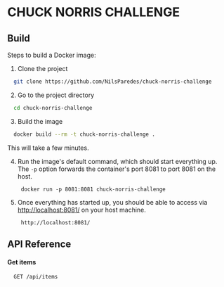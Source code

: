 
# CHUCK NORRIS CHALLENGE


Build
-----

Steps to build a Docker image:

1. Clone the project
```bash
  git clone https://github.com/NilsParedes/chuck-norris-challenge
```

2. Go to the project directory

```bash
  cd chuck-norris-challenge
```

3. Build the image

```bash
  docker build --rm -t chuck-norris-challenge .
```

This will take a few minutes.


4. Run the image's default command, which should start everything up. The `-p` option forwards the container's port 8081 to port 8081 on the host.

        docker run -p 8081:8081 chuck-norris-challenge

5. Once everything has started up, you should be able to access via [http://localhost:8081/](http://localhost:8000/) on your host machine.

        http://localhost:8081/


## API Reference

#### Get items

```http
  GET /api/items
```